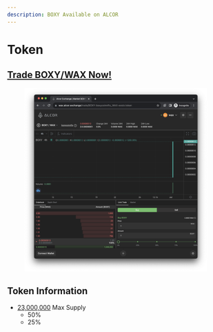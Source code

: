 ```yaml
---
description: BOXY Available on ALCOR
---
```


# Token

## [Trade BOXY/WAX Now!](https://wax.alcor.exchange/trade/BOXY-boxycoinnfts\_WAX-eosio.token)

<figure><img src="../.gitbook/assets/Screenshot 2023-08-16 at 10.02.17 AM.png" alt=""><figcaption></figcaption></figure>

## Token Information

* [23,000,000](https://waxblock.io/tokens/BOXY-wax-boxycoinnfts) Max Supply
  * 50%
  * 25%&#x20;

